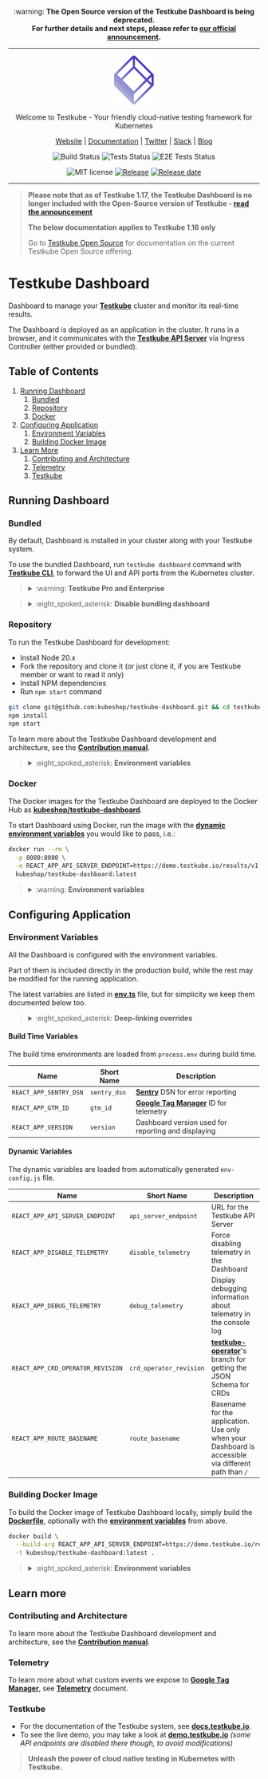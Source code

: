 <p align="center">
  :warning: <strong>The Open Source version of the Testkube Dashboard is being deprecated.
  <br />
  For further details and next steps, please refer to <a href="https://testkube.io/blog/testkube-dashboard-announcement">our official announcement</a>.</strong>
</p>

---

<p align="center">
  <img src="docs/testkube-logo.svg" alt="Testkube Logo" width="80"/>
</p>

<p align="center">
  Welcome to Testkube - Your friendly cloud-native testing framework for Kubernetes
</p>

<p align="center">
  <a href="https://testkube.io">Website</a> |
  <a href="https://kubeshop.github.io/testkube">Documentation</a> |
  <a href="https://twitter.com/testkube_io">Twitter</a> |
  <a href="https://join.slack.com/t/testkubeworkspace/shared_invite/zt-2arhz5vmu-U2r3WZ69iPya5Fw0hMhRDg">Slack</a> |
  <a href="https://kubeshop.io/category/testkube">Blog</a>
</p>

<p align="center">
  <img title="Build Status" src="https://github.com/kubeshop/testkube-dashboard/actions/workflows/build.yml/badge.svg?event=push"/>
  <img title="Tests Status" src="https://github.com/kubeshop/testkube-dashboard/actions/workflows/test.yml/badge.svg?event=push"/>
  <img title="E2E Tests Status" src="https://github.com/kubeshop/testkube-dashboard/actions/workflows/pr_checks.yml/badge.svg?event=push"/>
</p>

<p align="center">
  <img title="MIT license" src="https://img.shields.io/badge/License-MIT-yellow.svg"/>
  <a href="https://github.com/kubeshop/testkube-dashboard/releases"><img title="Release" src="https://img.shields.io/github/v/release/kubeshop/testkube-dashboard"/></a>
  <a href="https://github.com/kubeshop/testkube-dashboard/releases"><img title="Release date" src="https://img.shields.io/github/release-date/kubeshop/testkube-dashboard"/></a>
</p>

<hr>

> **Please note that as of Testkube 1.17, the Testkube Dashboard is no longer included with the Open-Source version of Testkube -
> [read the announcement](https://testkube.io/blog/testkube-dashboard-announcement)**
>
> **The below documentation applies to Testkube 1.16 only**
>
> Go to [Testkube Open Source](https://docs.testkube.io/articles/open-source-or-pro) for documentation on
> the current Testkube Open Source offering.

# Testkube Dashboard

Dashboard to manage your [**Testkube**](https://testkube.io) cluster and monitor its real-time results.

The Dashboard is deployed as an application in the cluster. It runs in a browser, and it communicates with the
[**Testkube API Server**](https://github.com/kubeshop/testkube) via Ingress Controller (either provided or bundled).

## Table of Contents

1. [Running Dashboard](#running-dashboard)
   1. [Bundled](#bundled)
   2. [Repository](#repository)
   3. [Docker](#docker)
2. [Configuring Application](#configuring-application)
   1. [Environment Variables](#environment-variables)
   2. [Building Docker Image](#building-docker-image)
3. [Learn More](#learn-more)
   1. [Contributing and Architecture](#contributing-and-architecture)
   2. [Telemetry](#telemetry)
   3. [Testkube](#testkube)

## Running Dashboard

### Bundled

By default, Dashboard is installed in your cluster along with your Testkube system.

To use the bundled Dashboard, run `testkube dashboard` command with
[**Testkube CLI**](https://docs.testkube.io/articles/install-cli/), to forward the UI and API ports from the Kubernetes
cluster.

> <details>
> <summary>:warning: <strong>Testkube Pro and Enterprise</strong></summary>
> <br>
>
> This Dashboard works only for the Testkube Open Source installations. To manage the Testkube in Enterprise or Pro
> offering, use their corresponding dashboards:
>
> - [**app.testkube.io**](https://app.testkube.io?utm_source=github-dashboard) for Testkube Pro
> - Your Enterprise URL for Testkube Enterprise
> </details>

> <details>
> <summary>:eight_spoked_asterisk: <strong>Disable bundling dashboard</strong></summary>
> <br>
>
> To disable Dashboard installation with the Testkube system, you may use `testkube-dashboard.enabled=false` value in
> the [**Helm chart**](https://github.com/kubeshop/helm-charts/tree/main/charts/testkube).
>
> </details>

### Repository

To run the Testkube Dashboard for development:

- Install Node 20.x
- Fork the repository and clone it (or just clone it, if you are Testkube member or want to read it only)
- Install NPM dependencies
- Run `npm start` command

```bash
git clone git@github.com:kubeshop/testkube-dashboard.git && cd testkube-dashboard
npm install
npm start
```

To learn more about the Testkube Dashboard development and architecture, see the
[**Contribution manual**](CONTRIBUTING.md).

> <details>
> <summary>:eight_spoked_asterisk: <strong>Environment variables</strong></summary>
> <br>
>
> To configure your [**environment variables**](#environment-variables), either:
>
> - create `.env` file in the repository, or
> - export the environment variables globally
>
> You may use both [**build time**](#build-time-variables) and [**dynamic variables**](#dynamic-variables) here.
>
> Please note, that you may want to use
> [**Create React App's variables**](https://create-react-app.dev/docs/advanced-configuration/) too, i.e. `BROWSER=none`
> to avoid opening the browser.
>
> </details>

### Docker

The Docker images for the Testkube Dashboard are deployed to the Docker Hub as
[**kubeshop/testkube-dashboard**](https://hub.docker.com/r/kubeshop/testkube-dashboard).

To start Dashboard using Docker, run the image with the [**dynamic environment variables**](#dynamic-variables) you
would like to pass, i.e.:

```bash
docker run --rm \
  -p 8080:8080 \
  -e REACT_APP_API_SERVER_ENDPOINT=https://demo.testkube.io/results/v1 \
  kubeshop/testkube-dashboard:latest
```

> <details>
> <summary>:warning: <strong>Environment variables</strong></summary>
> <br>
>
> To override the [**build time environment variables**](#build-time-variables) too, you need to
> [**build the Docker image**](#building-docker-image) on your own.
>
> </details>

## Configuring Application

### Environment Variables

All the Dashboard is configured with the environment variables.

Part of them is included directly in the production build, while the rest may be modified for the running application.

The latest variables are listed in [**env.ts**](packages/web/src/env.ts) file, but for simplicity we keep them
documented below too.

> <details>
> <summary>:eight_spoked_asterisk: <strong>Deep-linking overrides</strong></summary>
> <br>
>
> You may temporarily override the variables in the running application using the query string. The Dashboard seeks for
> query params starting with `~` and try to override any matching known variable.
>
> The query param name should be a variable name, but for simplicity it may omit `REACT_APP_` prefix and is
> case-insensitive. Short name from the tables above may be used.
>
> As an example, to change the API endpoint, you may use
> `https://demo.testkube.io?~api_server_endpoint=http://localhost:8088`.
>
> </details>

#### Build Time Variables

The build time environments are loaded from `process.env` during build time.

| Name                   | Short Name   | Description                                                               |
| ---------------------- | ------------ | ------------------------------------------------------------------------- |
| `REACT_APP_SENTRY_DSN` | `sentry_dsn` | [**Sentry**](https://sentry.io/) DSN for error reporting                  |
| `REACT_APP_GTM_ID`     | `gtm_id`     | [**Google Tag Manager**](https://tagmanager.google.com/) ID for telemetry |
| `REACT_APP_VERSION`    | `version`    | Dashboard version used for reporting and displaying                       |

#### Dynamic Variables

The dynamic variables are loaded from automatically generated `env-config.js` file.

| Name                              | Short Name              | Description                                                                                                                               |
| --------------------------------- | ----------------------- | ----------------------------------------------------------------------------------------------------------------------------------------- |
| `REACT_APP_API_SERVER_ENDPOINT`   | `api_server_endpoint`   | URL for the Testkube API Server                                                                                                           |
| `REACT_APP_DISABLE_TELEMETRY`     | `disable_telemetry`     | Force disabling telemetry in the Dashboard                                                                                                |
| `REACT_APP_DEBUG_TELEMETRY`       | `debug_telemetry`       | Display debugging information about telemetry in the console log                                                                          |
| `REACT_APP_CRD_OPERATOR_REVISION` | `crd_operator_revision` | [**testkube-operator**](https://github.com/kubeshop/testkube-operator/tree/main/config/crd)'s branch for getting the JSON Schema for CRDs |
| `REACT_APP_ROUTE_BASENAME`        | `route_basename`        | Basename for the application. Use only when your Dashboard is accessible via different path than `/`                                      |

### Building Docker Image

To build the Docker image of Testkube Dashboard locally, simply build the [**Dockerfile**](Dockerfile), optionally with
the [**environment variables**](#environment-variables) from above.

```bash
docker build \
  --build-arg REACT_APP_API_SERVER_ENDPOINT=https://demo.testkube.io/results/v1 \
  -t kubeshop/testkube-dashboard:latest .
```

> <details>
> <summary>:eight_spoked_asterisk: <strong>Environment variables</strong></summary>
> <br>
>
> When you are building images with `docker build`, you may either both set the
> [**build time variables**](#build-time-variables), and set defaults for the
> [**dynamic variables**](#dynamic-variables).
>
> </details>

## Learn more

### Contributing and Architecture

To learn more about the Testkube Dashboard development and architecture, see the
[**Contribution manual**](CONTRIBUTING.md).

### Telemetry

To learn more about what custom events we expose to [**Google Tag Manager**](https://tagmanager.google.com/), see
[**Telemetry**](telemetry.md) document.

### Testkube

- For the documentation of the Testkube system, see [**docs.testkube.io**](https://docs.testkube.io).
- To see the live demo, you may take a look at [**demo.testkube.io**](https://demo.testkube.io) _(some API endpoints are
  disabled there though, to avoid modifications)_

> **Unleash the power of cloud native testing in Kubernetes with Testkube.**
